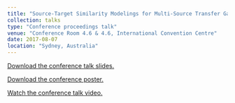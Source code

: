 ```yaml
---
title: "Source-Target Similarity Modelings for Multi-Source Transfer Gaussian Process Regression"
collection: talks
type: "Conference proceedings talk"
venue: "Conference Room 4.6 & 4.6, International Convention Centre"
date: 2017-08-07
location: "Sydney, Australia"
---
```


[Download the conference talk slides.](https://drive.google.com/file/d/1Gv2l2Gu64NffqkdHnKqYPDH2PoUoO_4G/view?usp=sharing)

[Download the conference poster.](https://drive.google.com/file/d/1pG34JfJdTHUx66mj5YbxuHbBis-0EQvw/view?usp=sharing)

[Watch the conference talk video.](https://vimeo.com/237275198)
